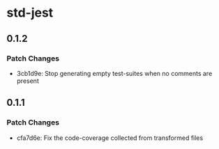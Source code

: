 # std-jest

## 0.1.2

### Patch Changes

- 3cb1d9e: Stop generating empty test-suites when no comments are present

## 0.1.1

### Patch Changes

- cfa7d6e: Fix the code-coverage collected from transformed files
